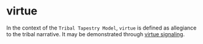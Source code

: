 virtue
=====

In the context of the `Tribal Tapestry Model`, `virtue` is defined as allegiance to the tribal narrative. It may be demonstrated through [virtue signaling](./virtueSignal.md).
